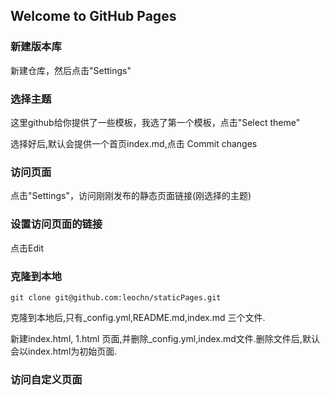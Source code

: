 ## Welcome to GitHub Pages

### 新建版本库

新建仓库，然后点击"Settings"

### 选择主题

这里github给你提供了一些模板，我选了第一个模板，点击"Select theme"

选择好后,默认会提供一个首页index.md,点击 Commit changes

### 访问页面
点击"Settings"，访问刚刚发布的静态页面链接(刚选择的主题)

### 设置访问页面的链接
点击Edit

### 克隆到本地
```
git clone git@github.com:leochn/staticPages.git
``` 

克隆到本地后,只有_config.yml,README.md,index.md 三个文件.

新建index.html, 1.html 页面,并删除_config.yml,index.md文件.删除文件后,默认会以index.html为初始页面.

### 访问自定义页面




